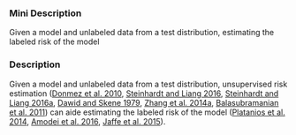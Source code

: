 ### Mini Description

Given a model and unlabeled data from a test distribution, estimating the labeled risk of the model

### Description

Given a model and unlabeled data from a test distribution, unsupervised risk estimation ([Donmez et al. 2010](http://dl.acm.org/citation.cfm?id=1756006.1859895), [Steinhardt and Liang 2016](https://papers.nips.cc/paper/6201-unsupervised-risk-estimation-using-only-conditional-independence-structure.pdf), [Steinhardt and Liang 2016a](http://cs.stanford.edu/~jsteinhardt/publications/risk-estimation/preprint.pdf), [Dawid and Skene 1979](http://www.jstor.org/stable/2346806), [Zhang et al. 2014a](http://papers.nips.cc/paper/5431-spectral-methods-meet-em-a-provably-optimal-algorithm-for-crowdsourcing), [Balasubramanian et al. 2011](http://www.jmlr.org/papers/volume12/balasubramanian11a/balasubramanian11a.pdf)) can aide estimating the labeled risk of the model ([Platanios et al. 2014](http://auai.org/uai2014/proceedings/individuals/313.pdf), [Amodei et al. 2016](http://arxiv.org/abs/1606.06565), [Jaffe et al. 2015](http://www.jmlr.org/proceedings/papers/v38/jaffe15.pdf)).
